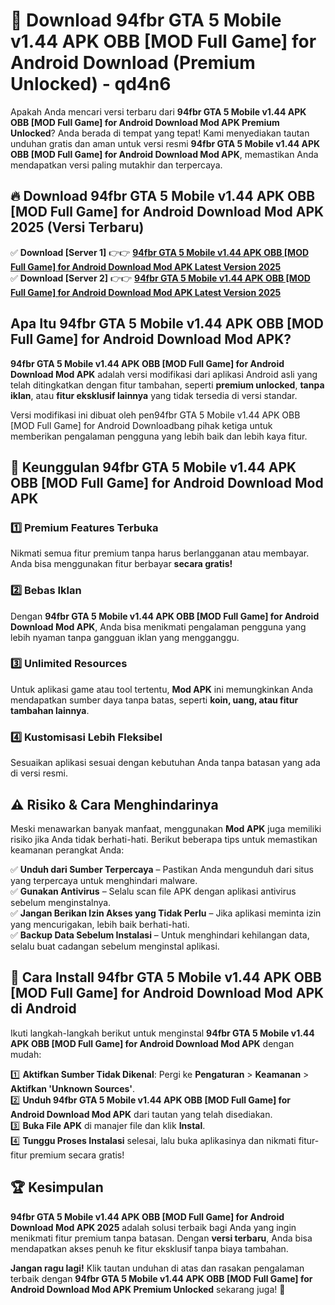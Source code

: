 # 🎯 Download 94fbr GTA 5 Mobile v1.44 APK OBB [MOD Full Game] for Android Download (Premium Unlocked) -  qd4n6

Apakah Anda mencari versi terbaru dari **94fbr GTA 5 Mobile v1.44 APK OBB [MOD Full Game] for Android Download Mod APK Premium Unlocked**? Anda berada di tempat yang tepat! Kami menyediakan tautan unduhan gratis dan aman untuk versi resmi **94fbr GTA 5 Mobile v1.44 APK OBB [MOD Full Game] for Android Download Mod APK**, memastikan Anda mendapatkan versi paling mutakhir dan terpercaya.

## 🔥 Download 94fbr GTA 5 Mobile v1.44 APK OBB [MOD Full Game] for Android Download Mod APK 2025 (Versi Terbaru)

✅ **Download [Server 1]** 👉👉 [**94fbr GTA 5 Mobile v1.44 APK OBB [MOD Full Game] for Android Download Mod APK Latest Version 2025**](https://momento.my/?title=94fbr_GTA_5_Mobile_v1.44_APK_OBB_[MOD_Full_Game]_for_Android_Download)  
✅ **Download [Server 2]** 👉👉 [**94fbr GTA 5 Mobile v1.44 APK OBB [MOD Full Game] for Android Download Mod APK Latest Version 2025**](https://momento.my/?title=94fbr_GTA_5_Mobile_v1.44_APK_OBB_[MOD_Full_Game]_for_Android_Download)  

## Apa Itu 94fbr GTA 5 Mobile v1.44 APK OBB [MOD Full Game] for Android Download Mod APK?

**94fbr GTA 5 Mobile v1.44 APK OBB [MOD Full Game] for Android Download Mod APK** adalah versi modifikasi dari aplikasi Android asli yang telah ditingkatkan dengan fitur tambahan, seperti **premium unlocked**, **tanpa iklan**, atau **fitur eksklusif lainnya** yang tidak tersedia di versi standar.

Versi modifikasi ini dibuat oleh pen94fbr GTA 5 Mobile v1.44 APK OBB [MOD Full Game] for Android Downloadbang pihak ketiga untuk memberikan pengalaman pengguna yang lebih baik dan lebih kaya fitur.

## 🎯 Keunggulan 94fbr GTA 5 Mobile v1.44 APK OBB [MOD Full Game] for Android Download Mod APK

### 1️⃣ Premium Features Terbuka
Nikmati semua fitur premium tanpa harus berlangganan atau membayar. Anda bisa menggunakan fitur berbayar **secara gratis!**

### 2️⃣ Bebas Iklan
Dengan **94fbr GTA 5 Mobile v1.44 APK OBB [MOD Full Game] for Android Download Mod APK**, Anda bisa menikmati pengalaman pengguna yang lebih nyaman tanpa gangguan iklan yang mengganggu.

### 3️⃣ Unlimited Resources
Untuk aplikasi game atau tool tertentu, **Mod APK** ini memungkinkan Anda mendapatkan sumber daya tanpa batas, seperti **koin, uang, atau fitur tambahan lainnya**.

### 4️⃣ Kustomisasi Lebih Fleksibel
Sesuaikan aplikasi sesuai dengan kebutuhan Anda tanpa batasan yang ada di versi resmi.

## ⚠️ Risiko & Cara Menghindarinya

Meski menawarkan banyak manfaat, menggunakan **Mod APK** juga memiliki risiko jika Anda tidak berhati-hati. Berikut beberapa tips untuk memastikan keamanan perangkat Anda:

✅ **Unduh dari Sumber Terpercaya** – Pastikan Anda mengunduh dari situs yang terpercaya untuk menghindari malware.  
✅ **Gunakan Antivirus** – Selalu scan file APK dengan aplikasi antivirus sebelum menginstalnya.  
✅ **Jangan Berikan Izin Akses yang Tidak Perlu** – Jika aplikasi meminta izin yang mencurigakan, lebih baik berhati-hati.  
✅ **Backup Data Sebelum Instalasi** – Untuk menghindari kehilangan data, selalu buat cadangan sebelum menginstal aplikasi.

## 📌 Cara Install 94fbr GTA 5 Mobile v1.44 APK OBB [MOD Full Game] for Android Download Mod APK di Android

Ikuti langkah-langkah berikut untuk menginstal **94fbr GTA 5 Mobile v1.44 APK OBB [MOD Full Game] for Android Download Mod APK** dengan mudah:

1️⃣ **Aktifkan Sumber Tidak Dikenal**: Pergi ke **Pengaturan** > **Keamanan** > **Aktifkan 'Unknown Sources'**.  
2️⃣ **Unduh 94fbr GTA 5 Mobile v1.44 APK OBB [MOD Full Game] for Android Download Mod APK** dari tautan yang telah disediakan.  
3️⃣ **Buka File APK** di manajer file dan klik **Instal**.  
4️⃣ **Tunggu Proses Instalasi** selesai, lalu buka aplikasinya dan nikmati fitur-fitur premium secara gratis!

## 🏆 Kesimpulan

**94fbr GTA 5 Mobile v1.44 APK OBB [MOD Full Game] for Android Download Mod APK 2025** adalah solusi terbaik bagi Anda yang ingin menikmati fitur premium tanpa batasan. Dengan **versi terbaru**, Anda bisa mendapatkan akses penuh ke fitur eksklusif tanpa biaya tambahan.

**Jangan ragu lagi!** Klik tautan unduhan di atas dan rasakan pengalaman terbaik dengan **94fbr GTA 5 Mobile v1.44 APK OBB [MOD Full Game] for Android Download Mod APK Premium Unlocked** sekarang juga! 🚀

